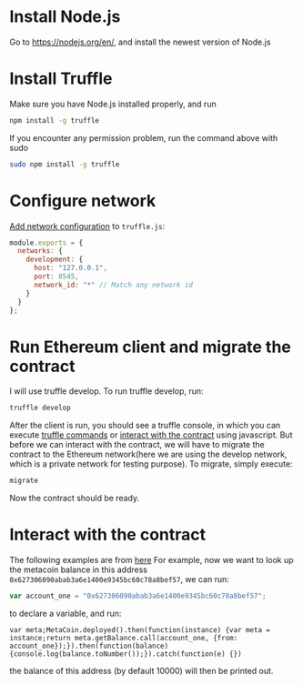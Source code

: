 # Install Node.js

Go to https://nodejs.org/en/, and install the newest version of Node.js

# Install Truffle

Make sure you have Node.js installed properly, and run
```sh
npm install -g truffle
```
If you encounter any permission problem, run the command above with sudo
```sh
sudo npm install -g truffle
```

# Configure network

[Add network configuration](http://truffleframework.com/docs/advanced/configuration) to `truffle.js`:
```js
module.exports = {
  networks: {
    development: {
      host: "127.0.0.1",
      port: 8545,
      network_id: "*" // Match any network id
    }
  }
};
```

# Run Ethereum client and migrate the contract

I will use truffle develop. To run truffle develop, run:
```sh
truffle develop
``` 
After the client is run, you should see a truffle console, in which you can execute [truffle commands](http://truffleframework.com/docs/advanced/commands) or [interact with the contract](http://truffleframework.com/docs/getting_started/contracts) using javascript. But before we can interact with the contract, we will have to migrate the contract to the Ethereum network(here we are using the develop network, which is a private network for testing purpose). To migrate, simply execute:
```sh
migrate
```
Now the contract should be ready.

# Interact with the contract

The following examples are from [here](http://truffleframework.com/docs/getting_started/contracts)
For example, now we want to look up the metacoin balance in this address `0x627306090abab3a6e1400e9345bc60c78a8bef57`, we can run:
```js
var account_one = "0x627306090abab3a6e1400e9345bc60c78a8bef57";
```
to declare a variable, and run:
```
var meta;MetaCoin.deployed().then(function(instance) {var meta = instance;return meta.getBalance.call(account_one, {from: account_one});}).then(function(balance) {console.log(balance.toNumber());}).catch(function(e) {})
```
the balance of this address (by default 10000) will then be printed out.
